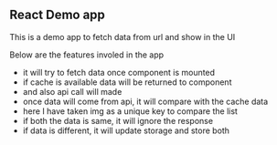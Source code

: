 ## React Demo app

This is a demo app to fetch data from url and show in the UI

Below are the features involed in the app
- it will try to fetch data once component is mounted
- if cache is available data will be returned to component 
- and also api call will made
- once data will come from api, it will compare with the cache data
- here I have taken img as a unique key to compare the list
- if both the data is same, it will ignore the response
- if data is different, it will update storage and store both